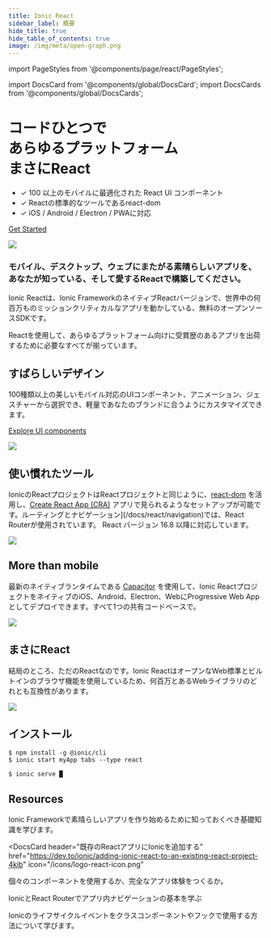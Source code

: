 ```yaml
---
title: Ionic React
sidebar_label: 概要
hide_title: true
hide_table_of_contents: true
image: /img/meta/open-graph.png
---
```


import PageStyles from '@components/page/react/PageStyles';

import DocsCard from '@components/global/DocsCard';
import DocsCards from '@components/global/DocsCards';

<head>
  <title>Ionic Reactでアプリをつくろう: Framework and Documentation</title>
  <meta
    name="description"
    content="One codebase, any platform, just React. View our documentation for creating apps with Ionic React—the native React version of Ionic Framework's open-source SDK."
  />
</head>

<PageStyles>

<div class='flex main-flex'>
  <div class="pull-left">
  <h1>コードひとつで <br/> あらゆるプラットフォーム <br/> <strong>まさにReact</strong></h1>

- ✓ 100 以上のモバイルに最適化された React UI コンポーネント
- ✓ Reactの標準的なツールであるreact-dom
- ✓ iOS / Android / Electron / PWAに対応

[Get Started](#installation)

  </div>

  <div class="pull-right">
  <img src={require('@site/static/img/frameworks/react-logo.png').default} />
  </div>
</div>

### モバイル、デスクトップ、ウェブにまたがる素晴らしいアプリを、あなたが知っている、そして愛するReactで構築してください。

Ionic Reactは、Ionic FrameworkのネイティブReactバージョンで、世界中の何百万ものミッションクリティカルなアプリを動かしている、無料のオープンソースSDKです。

Reactを使用して、あらゆるプラットフォーム向けに受賞歴のあるアプリを出荷するために必要なすべてが揃っています。

<div class="flex" >

<div class="pull-left">

## すばらしいデザイン

100種類以上の美しいモバイル対応のUIコンポーネント、アニメーション、ジェスチャーから選択でき、軽量であなたのブランドに合うようにカスタマイズできます。

[Explore UI components](/docs/components)

</div>

<div class="pull-right">
  <img src="/docs/icons/feature-guide-components-icon.png" />
</div>

</div>

<div class="flex reverse" >

<div class="pull-left">

## 使い慣れたツール

IonicのReactプロジェクトはReactプロジェクトと同じように、[react-dom](https://reactjs.org/docs/react-dom.html) を活用し、[Create React App (CRA)](https://github.com/facebook/create-react-app) アプリで見られるようなセットアップが可能です。ルーティングとナビゲーション](/docs/react/navigation)では、React Routerが使用されています。
React バージョン 16.8 以降に対応しています。

</div>

<div class="pull-right">
  <img src={require('@site/static/img/frameworks/react-cli.png').default} class="cli" />
</div>

</div>

<div class="flex">

<div class="pull-left">

## More than mobile

最新のネイティブランタイムである [Capacitor](https://capacitor.ionicframework.com) を使用して、Ionic ReactプロジェクトをネイティブのiOS、Android、Electron、WebにProgressive Web Appとしてデプロイできます。すべて1つの共有コードベースで。

</div>

<div class="pull-right">
  <img src={require('@site/static/img/native-platforms/group-shot.png').default} />
</div>

</div>

<div class="flex reverse">

  <div class="pull-left">

## まさにReact

結局のところ、ただのReactなのです。Ionic ReactはオープンなWeb標準とビルトインのブラウザ機能を使用しているため、何百万とあるWebライブラリのどれとも互換性があります。

  </div>

<div class="pull-right">
  <img src={require('@site/static/img/frameworks/react.svg').default} />
</div>

</div>

## インストール

```shell-session
$ npm install -g @ionic/cli
$ ionic start myApp tabs --type react

$ ionic serve █
```

## Resources

<DocsCards>
  <DocsCard header="はじめ方" href="react/your-first-app" icon="/icons/feature-component-actionsheet-icon.png">
    <p>Ionic Frameworkで素晴らしいアプリを作り始めるために知っておくべき基礎知識を学びます。</p>
  </DocsCard>

<DocsCard
  header="既存のReactアプリにIonicを追加する"
  href="https://dev.to/ionic/adding-ionic-react-to-an-existing-react-project-4kib"
  icon="/icons/logo-react-icon.png"
>
  <p>個々のコンポーネントを使用するか、完全なアプリ体験をつくるか。</p>
</DocsCard>

<DocsCard header="ナビゲーション" href="react/navigation" icon="/icons/feature-component-navigation-icon.png">
  <p>IonicとReact Routerでアプリ内ナビゲーションの基本を学ぶ</p>
</DocsCard>

<DocsCard header="ライフサイクル" href="react/lifecycle" icon="/icons/feature-guide-components-icon.png">
  <p>Ionicのライフサイクルイベントをクラスコンポーネントやフックで使用する方法について学びます。</p>
</DocsCard>

</DocsCards>

</PageStyles>
